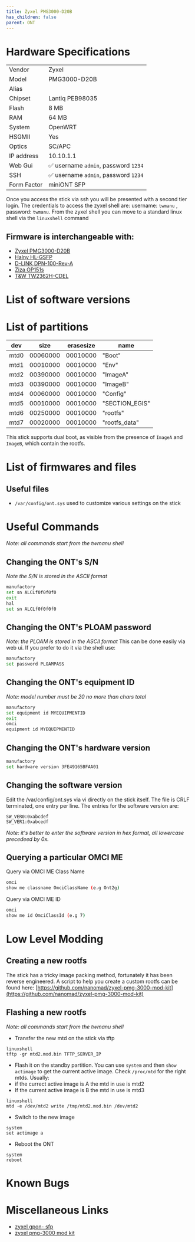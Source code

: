 ```yaml
---
title: Zyxel PMG3000-D20B
has_children: false
parent: ONT
---
```


# Hardware Specifications

|             |                                      |
| ----------- | ------------------------------------ |
| Vendor      | Zyxel                                |
| Model       | PMG3000-D20B                         |
| Alias       |                                      |
| Chipset     | Lantiq PEB98035                      |
| Flash       | 8 MB                                 |
| RAM         | 64 MB                                |
| System      | OpenWRT                              |
| HSGMII      | Yes                                  |
| Optics      | SC/APC                               |
| IP address  | 10.10.1.1                            |
| Web Gui     | ✅ username `admin`, password `1234` |
| SSH         | ✅ username `admin`, password `1234` |
| Form Factor | miniONT SFP                          |

Once you access the stick via ssh you will be presented with a second tier login. The credentials to access the zyxel shell are: username: `twmanu` , password: `twmanu`.
From the zyxel shell you can move to a standard linux shell via the `linuxshell` command

## Firmware is interchangeable with:

- [Zyxel PMG3000-D20B](ont-Zyxel-PMG3000-D20B)
- [Halny HL-GSFP](ont-Halny-HL-GSFP)
- [D-LINK DPN-100-Rev-A](ont-D-LINK-DPN-100-Rev-A)
- [Ziza OP151s](ont-ziza-op151s)
- [T&W TW2362H-CDEL](ont-T-W-TW2362H-CDEL)

# List of software versions

# List of partitions
 
| dev  | size     | erasesize | name           |
| ---- | -------- | --------- | -------------- |
| mtd0 | 00060000 | 00010000  | "Boot"         |
| mtd1 | 00010000 | 00010000  | "Env"          |
| mtd2 | 00390000 | 00010000  | "ImageA"       |
| mtd3 | 00390000 | 00010000  | "ImageB"       |
| mtd4 | 00060000 | 00010000  | "Config"       |
| mtd5 | 00010000 | 00010000  | "SECTION_EGIS" |
| mtd6 | 00250000 | 00010000  | "rootfs"       |
| mtd7 | 00020000 | 00010000  | "rootfs_data"  |


This stick supports dual boot, as visible from the presence of `ImageA` and `ImageB`, which contain the rootfs.


# List of firmwares and files
## Useful files
- `/var/config/ont.sys` used to customize various settings on the stick

# Useful Commands
*Note: all commands start from the twmanu shell*

## Changing the ONT's S/N
*Note  the S/N is stored in the ASCII format*
```sh
manufactory
set sn ALCLf0f0f0f0
exit
hal
set sn ALCLf0f0f0f0
```

## Changing the ONT's PLOAM password
*Note: the PLOAM is stored in the ASCII format*
This can be done easily via web ui. If you prefer to do it via the shell use:
```sh
manufactory
set password PLOAMPASS
```

## Changing the ONT's equipment ID
*Note: model number must be 20 no more than chars total*
```sh
manufactory
set equipment id MYEQUIPMENTID
exit
omci
equipment id MYEQUIPMENTID
```

## Changing the ONT's hardware version
```sh
manufactory
set hardware version 3FE49165BFAA01
```

## Changing the software version
Edit the /var/config/ont.sys via vi directly on the stick itself. The file is CRLF terminated, one entry per line.
The entries for the software version are:
```
SW_VER0:0xabcdef
SW_VER1:0xabcedf
```
*Note: it's better to enter the software version in hex format, all lowercase precedeed by 0x.* 

## Querying a particular OMCI ME
Query via OMCI ME Class Name
```sh
omci
show me classname OmciClassName (e.g Ont2g)
```

Query via OMCI ME ID
```sh
omci
show me id OmciClassId (e.g 7)
```


# Low Level Modding

## Creating a new rootfs
The stick has a tricky image packing method, fortunately it has been reverse engineered. A script to help you create a custom rootfs can be found here: [https://github.com/nanomad/zyxel-pmg-3000-mod-kit](https://github.com/nanomad/zyxel-pmg-3000-mod-kit)

## Flashing a new rootfs
*Note: all commands start from the twmanu shell*

- Transfer the new mtd on the stick via tftp
```
linuxshell
tftp -gr mtd2.mod.bin TFTP_SERVER_IP
```
- Flash it on the standby partition. 
You can use `system` and then `show actimage` to get the current active image. Check `/proc/mtd` for the right mtds. Usually:
- if the currect active image is A the mtd in use is mtd2
- If the current active image is B the mtd in use is mtd3
```
linuxshell
mtd -e /dev/mtd2 write /tmp/mtd2.mod.bin /dev/mtd2
```
- Switch to the new image
```
system
set actimage a
```
- Reboot the ONT
```
system
reboot
```

# Known Bugs

# Miscellaneous Links

- [zyxel gpon- sfp](https://github.com/xvzf/zyxel-gpon-sfp)
- [zyxel pmg-3000 mod kit](https://github.com/nanomad/zyxel-pmg-3000-mod-kit)
